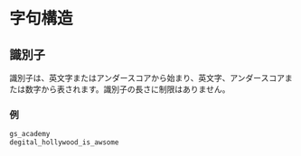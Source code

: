 # 字句構造

## 識別子

識別子は、英文字またはアンダースコアから始まり、英文字、アンダースコアまたは数字から表されます。識別子の長さに制限はありません。

### 例

```ruby
gs_academy
degital_hollywood_is_awsome
```
